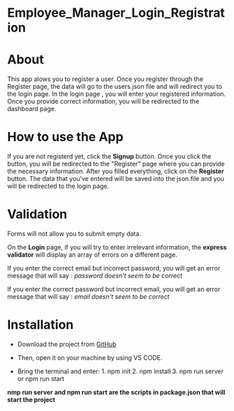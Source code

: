 # Employee_Manager_Login_Registration

# About
This app alows you to register a user. Once you register through the Register page, the data will go to the users.json file and will redirect you to the login page. In the login page , you will enter your registered information. Once you provide correct information, you will be redirected to the dashboard page.

# How to use the App

If you are not registerd yet, click the **Signup** button. Once you click the button, you will be redirected to the "Register" page where you can provide the necessary information. After you filled everything, click on the **Register** button. The data that you've entered will be saved into the json.file
and you will be redirected to the login page.

# Validation

Forms will not allow you to submit empty data.

On the **Login** page, if you will try to enter irrelevant information, the **express validator** will display an array of errors on a different page.

If you enter the correct email but incorrect password, you will get an error message that will say : *password doesn't seem to be correct*

If you enter the correct password but incorrect email, you will get an error message that will say : *email doesn't seem to be correct*

# Installation

- Download the project from [GitHub](https://github.com/pshchegol1/Employee_Manager_Login_Registration)

- Then, open it on your machine by using VS CODE.
- Bring the terminal and enter: 
                    1. npm init
                    2. npm install
                    3. npm run server or npm run start

**nmp run server and npm run start are the scripts in package.json that will start the project**


